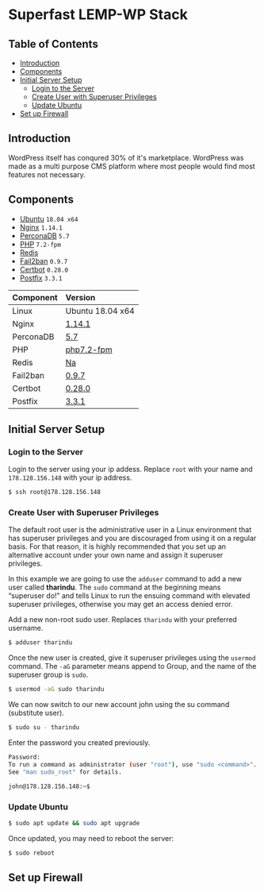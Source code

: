 # Superfast LEMP-WP Stack<!-- omit in toc -->

## Table of Contents<!-- omit in toc -->

- [Introduction](#introduction)
- [Components](#components)
- [Initial Server Setup](#initial-server-setup)
  - [Login to the Server](#login-to-the-server)
  - [Create User with Superuser Privileges](#create-user-with-superuser-privileges)
  - [Update Ubuntu](#update-ubuntu)
- [Set up Firewall](#set-up-firewall)

## Introduction

WordPress itself has conqured 30% of it's marketplace. WordPress was made as a multi purpose CMS platform where most people would find most features not necessary.

## Components

- [Ubuntu](#) ```18.04 x64```
- [Nginx](#) ```1.14.1```
- [PerconaDB](#) ```5.7```
- [PHP](#) ```7.2-fpm```
- [Redis](#)
- [Fail2ban](#) ```0.9.7```
- [Certbot](#) ```0.28.0```
- [Postfix](#) ```3.3.1```

| Component | Version          |
| :-------- | :--------------- |
| Linux     | Ubuntu 18.04 x64 |
| Nginx     | [1.14.1](#)      |
| PerconaDB | [5.7](#)         |
| PHP       | [php7.2-fpm](#)  |
| Redis     | [Na](#)          |
| Fail2ban  | [0.9.7](#)       |
| Certbot   | [0.28.0](#)      |
| Postfix   | [3.3.1](#)       |

## Initial Server Setup

### Login to the Server

Login to the server using your ip addess. Replace ```root``` with your name and ```178.128.156.148``` with your ip address.

``` bash
$ ssh root@178.128.156.148
```

### Create User with Superuser Privileges

The default root user is the administrative user in a Linux environment that has superuser privileges and you are discouraged from using it on a regular basis. For that reason, it is highly recommended that you set up an alternative account under your own name and assign it superuser privileges.

In this example we are going to use the ```adduser``` command to add a new user called **tharindu**. The ```sudo``` command at the beginning means  “superuser do!” and tells Linux to run the ensuing command with elevated superuser privileges, otherwise you may get an access denied error.

Add a new non-root sudo user. Replaces ```tharindu``` with your preferred username.

``` bash
$ adduser tharindu
```

Once the new user is created, give it superuser privileges using the ```usermod``` command. The ```-aG``` parameter means append to Group, and the name of the superuser group is ```sudo```.

``` bash
$ usermod -aG sudo tharindu
```

We can now switch to our new account john using the su command (substitute user).

``` bash
$ sudo su - tharindu
```

Enter the password you created previously.

``` bash
Password:
To run a command as administrator (user "root"), use "sudo <command>".
See "man sudo_root" for details.

john@178.128.156.148:~$
```

### Update Ubuntu

``` bash
$ sudo apt update && sudo apt upgrade
```

Once updated, you may need to reboot the server:

``` bash
$ sudo reboot
```

## Set up Firewall
